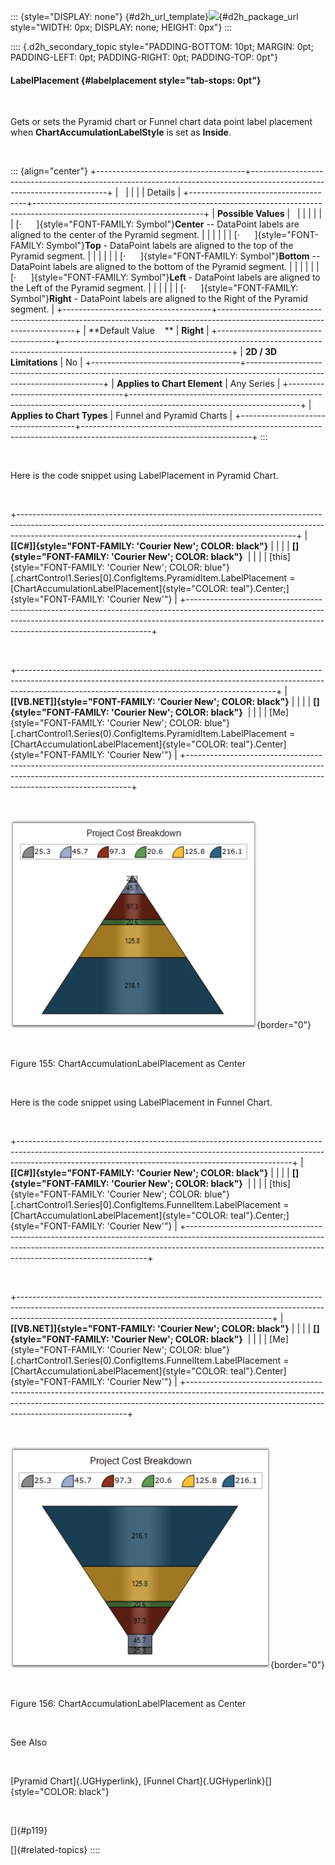 ::: {style="DISPLAY: none"}
[](ms-xhelp:///?Id=d2h_url_template){#d2h_url_template}![](!package_url!){#d2h_package_url style="WIDTH: 0px; DISPLAY: none; HEIGHT: 0px"}
:::

:::: {.d2h_secondary_topic style="PADDING-BOTTOM: 10pt; MARGIN: 0pt; PADDING-LEFT: 0pt; PADDING-RIGHT: 0pt; PADDING-TOP: 0pt"}
#### LabelPlacement {#labelplacement style="tab-stops: 0pt"}

 

Gets or sets the Pyramid chart or Funnel chart data point label placement when **ChartAccumulationLabelStyle** is set as **Inside**.

 

::: {align="center"}
+-------------------------------------+------------------------------------------------------------------------------------------------------------------------+
|                                                                                                                                                              |
|                                                                                                                                                              |
| Details                                                                                                                                                      |
+-------------------------------------+------------------------------------------------------------------------------------------------------------------------+
| **Possible Values**                 |                                                                                                                        |
|                                     |                                                                                                                        |
|                                     | [·      ]{style="FONT-FAMILY: Symbol"}**Center** -- DataPoint labels are aligned to the center of the Pyramid segment. |
|                                     |                                                                                                                        |
|                                     | [·      ]{style="FONT-FAMILY: Symbol"}**Top** - DataPoint labels are aligned to the top of the Pyramid segment.        |
|                                     |                                                                                                                        |
|                                     | [·      ]{style="FONT-FAMILY: Symbol"}**Bottom** -- DataPoint labels are aligned to the bottom of the Pyramid segment. |
|                                     |                                                                                                                        |
|                                     | [·      ]{style="FONT-FAMILY: Symbol"}**Left** - DataPoint labels are aligned to the Left of the Pyramid segment.      |
|                                     |                                                                                                                        |
|                                     | [·      ]{style="FONT-FAMILY: Symbol"}**Right** - DataPoint labels are aligned to the Right of the Pyramid segment.    |
+-------------------------------------+------------------------------------------------------------------------------------------------------------------------+
| **Default Value    **               | **Right**                                                                                                              |
+-------------------------------------+------------------------------------------------------------------------------------------------------------------------+
| **2D / 3D Limitations**             | No                                                                                                                     |
+-------------------------------------+------------------------------------------------------------------------------------------------------------------------+
| **Applies to Chart Element**        | Any Series                                                                                                             |
+-------------------------------------+------------------------------------------------------------------------------------------------------------------------+
| **Applies to Chart Types**          | Funnel and Pyramid Charts                                                                                              |
+-------------------------------------+------------------------------------------------------------------------------------------------------------------------+
:::

 

Here is the code snippet using LabelPlacement in Pyramid Chart.

 

+---------------------------------------------------------------------------------------------------------------------------------------------------------------------------------------------------------------------------------+
| **[\[C#\]]{style="FONT-FAMILY: 'Courier New'; COLOR: black"}**                                                                                                                                                                  |
|                                                                                                                                                                                                                                 |
| **[]{style="FONT-FAMILY: 'Courier New'; COLOR: black"}**                                                                                                                                                                        |
|                                                                                                                                                                                                                                 |
| [this]{style="FONT-FAMILY: 'Courier New'; COLOR: blue"}[.chartControl1.Series\[0\].ConfigItems.PyramidItem.LabelPlacement = [ChartAccumulationLabelPlacement]{style="COLOR: teal"}.Center;]{style="FONT-FAMILY: 'Courier New'"} |
+---------------------------------------------------------------------------------------------------------------------------------------------------------------------------------------------------------------------------------+

 

+----------------------------------------------------------------------------------------------------------------------------------------------------------------------------------------------------------------------------+
| **[\[VB.NET\]]{style="FONT-FAMILY: 'Courier New'; COLOR: black"}**                                                                                                                                                         |
|                                                                                                                                                                                                                            |
| **[]{style="FONT-FAMILY: 'Courier New'; COLOR: black"}**                                                                                                                                                                   |
|                                                                                                                                                                                                                            |
| [Me]{style="FONT-FAMILY: 'Courier New'; COLOR: blue"}[.chartControl1.Series(0).ConfigItems.PyramidItem.LabelPlacement = [ChartAccumulationLabelPlacement]{style="COLOR: teal"}.Center]{style="FONT-FAMILY: 'Courier New'"} |
+----------------------------------------------------------------------------------------------------------------------------------------------------------------------------------------------------------------------------+

 

![](ImagesExt/image84_155.jpg){border="0"}

 

Figure 155: ChartAccumulationLabelPlacement as Center

 

Here is the code snippet using LabelPlacement in Funnel Chart.

 

+--------------------------------------------------------------------------------------------------------------------------------------------------------------------------------------------------------------------------------+
| **[\[C#\]]{style="FONT-FAMILY: 'Courier New'; COLOR: black"}**                                                                                                                                                                 |
|                                                                                                                                                                                                                                |
| **[]{style="FONT-FAMILY: 'Courier New'; COLOR: black"}**                                                                                                                                                                       |
|                                                                                                                                                                                                                                |
| [this]{style="FONT-FAMILY: 'Courier New'; COLOR: blue"}[.chartControl1.Series\[0\].ConfigItems.FunnelItem.LabelPlacement = [ChartAccumulationLabelPlacement]{style="COLOR: teal"}.Center;]{style="FONT-FAMILY: 'Courier New'"} |
+--------------------------------------------------------------------------------------------------------------------------------------------------------------------------------------------------------------------------------+

 

+---------------------------------------------------------------------------------------------------------------------------------------------------------------------------------------------------------------------------+
| **[\[VB.NET\]]{style="FONT-FAMILY: 'Courier New'; COLOR: black"}**                                                                                                                                                        |
|                                                                                                                                                                                                                           |
| **[]{style="FONT-FAMILY: 'Courier New'; COLOR: black"}**                                                                                                                                                                  |
|                                                                                                                                                                                                                           |
| [Me]{style="FONT-FAMILY: 'Courier New'; COLOR: blue"}[.chartControl1.Series(0).ConfigItems.FunnelItem.LabelPlacement = [ChartAccumulationLabelPlacement]{style="COLOR: teal"}.Center]{style="FONT-FAMILY: 'Courier New'"} |
+---------------------------------------------------------------------------------------------------------------------------------------------------------------------------------------------------------------------------+

 

![](ImagesExt/image84_156.jpg){border="0"}

 

Figure 156: ChartAccumulationLabelPlacement as Center

 

See Also

 

[Pyramid Chart]{.UGHyperlink}, [Funnel Chart]{.UGHyperlink}[]{style="COLOR: black"}

 

[]{#p119} 

[]{#related-topics}
::::
